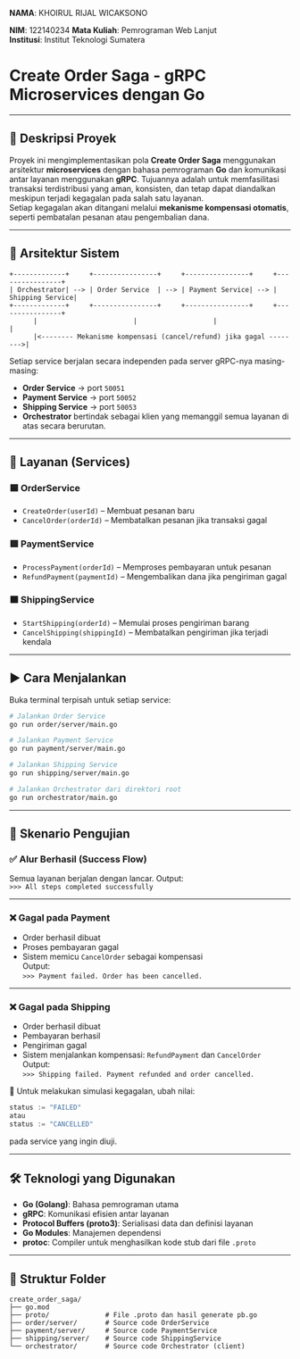 **NAMA**: KHOIRUL RIJAL WICAKSONO

**NIM**: 122140234
**Mata Kuliah**: Pemrograman Web Lanjut  
**Institusi**: Institut Teknologi Sumatera

# **Create Order Saga - gRPC Microservices dengan Go**
---

## 📌 **Deskripsi Proyek**

Proyek ini mengimplementasikan pola **Create Order Saga** menggunakan arsitektur **microservices** dengan bahasa pemrograman **Go** dan komunikasi antar layanan menggunakan **gRPC**. Tujuannya adalah untuk memfasilitasi transaksi terdistribusi yang aman, konsisten, dan tetap dapat diandalkan meskipun terjadi kegagalan pada salah satu layanan.  
Setiap kegagalan akan ditangani melalui **mekanisme kompensasi otomatis**, seperti pembatalan pesanan atau pengembalian dana.

---

## 🧩 **Arsitektur Sistem**

```text
+-------------+     +----------------+     +----------------+     +----------------+
| Orchestrator| --> | Order Service  | --> | Payment Service| --> | Shipping Service|
+-------------+     +----------------+     +----------------+     +----------------+
      |                        |                   |                      |
      |<-------- Mekanisme kompensasi (cancel/refund) jika gagal -------->|
```

Setiap service berjalan secara independen pada server gRPC-nya masing-masing:

- **Order Service** → port `50051`  
- **Payment Service** → port `50052`  
- **Shipping Service** → port `50053`  
- **Orchestrator** bertindak sebagai klien yang memanggil semua layanan di atas secara berurutan.

---

## 🔧 **Layanan (Services)**

### 🟦 OrderService
- `CreateOrder(userId)` – Membuat pesanan baru
- `CancelOrder(orderId)` – Membatalkan pesanan jika transaksi gagal

### 🟥 PaymentService
- `ProcessPayment(orderId)` – Memproses pembayaran untuk pesanan
- `RefundPayment(paymentId)` – Mengembalikan dana jika pengiriman gagal

### 🟧 ShippingService
- `StartShipping(orderId)` – Memulai proses pengiriman barang
- `CancelShipping(shippingId)` – Membatalkan pengiriman jika terjadi kendala

---

## ▶️ **Cara Menjalankan**

Buka terminal terpisah untuk setiap service:

```bash
# Jalankan Order Service
go run order/server/main.go

# Jalankan Payment Service
go run payment/server/main.go

# Jalankan Shipping Service
go run shipping/server/main.go

# Jalankan Orchestrator dari direktori root
go run orchestrator/main.go
```

---

## 🧪 **Skenario Pengujian**

### ✅ **Alur Berhasil (Success Flow)**
Semua layanan berjalan dengan lancar. Output:  
`>>> All steps completed successfully`

---

### ❌ **Gagal pada Payment**
- Order berhasil dibuat
- Proses pembayaran gagal
- Sistem memicu `CancelOrder` sebagai kompensasi  
Output:  
`>>> Payment failed. Order has been cancelled.`

---

### ❌ **Gagal pada Shipping**
- Order berhasil dibuat
- Pembayaran berhasil
- Pengiriman gagal
- Sistem menjalankan kompensasi: `RefundPayment` dan `CancelOrder`  
Output:  
`>>> Shipping failed. Payment refunded and order cancelled.`

🔧 Untuk melakukan simulasi kegagalan, ubah nilai:
```go
status := "FAILED" 
atau 
status := "CANCELLED"
```
pada service yang ingin diuji.

---

## 🛠️ **Teknologi yang Digunakan**
- **Go (Golang)**: Bahasa pemrograman utama
- **gRPC**: Komunikasi efisien antar layanan
- **Protocol Buffers (proto3)**: Serialisasi data dan definisi layanan
- **Go Modules**: Manajemen dependensi
- **protoc**: Compiler untuk menghasilkan kode stub dari file `.proto`

---

## 📁 **Struktur Folder**

```text
create_order_saga/
├── go.mod
├── proto/              # File .proto dan hasil generate pb.go
├── order/server/       # Source code OrderService
├── payment/server/     # Source code PaymentService
├── shipping/server/    # Source code ShippingService
└── orchestrator/       # Source code Orchestrator (client)
```
